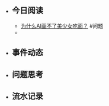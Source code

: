- ## 今日阅读
	- [为什么AI画不了美少女吃面？](https://mp.weixin.qq.com/s/yTuW0v848LTQ5UisvEwQJg) #问题
	-
- ## 事件动态
- ## 问题思考
- ## 流水记录